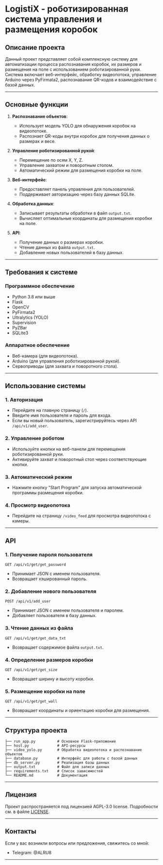 # LogistiX - роботизированная система управления и размещения коробок

## Описание проекта
Данный проект представляет собой комплексную систему для автоматизации процесса распознавания коробок, их размеров и размещения на поле с использованием роботизированной руки. Система включает веб-интерфейс, обработку видеопотока, управление Arduino через PyFirmata2, распознавание QR-кодов и взаимодействие с базой данных.

---

## **Основные функции**
1. **Распознавание объектов**:
   - Использует модель YOLO для обнаружения коробок на видеопотоке.
   - Распознает QR-коды внутри коробок для получения данных о размерах и весе.

2. **Управление роботизированной рукой**:
   - Перемещение по осям X, Y, Z.
   - Управление захватом и поворотным столом.
   - Автоматический режим для размещения коробки на поле.

3. **Веб-интерфейс**:
   - Предоставляет панель управления для пользователей.
   - Поддерживает авторизацию через базу данных SQLite.

4. **Обработка данных**:
   - Записывает результаты обработки в файл `output.txt`.
   - Вычисляет оптимальные координаты для размещения коробки на поле.

5. **API**:
   - Получение данных о размерах коробки.
   - Чтение данных из файла `output.txt`.
   - Добавление новых пользователей в базу данных.

---

## **Требования к системе**
### **Программное обеспечение**
- Python 3.8 или выше
- Flask
- OpenCV
- PyFirmata2
- Ultralytics (YOLO)
- Supervision
- PyZBar
- SQLite3

### **Аппаратное обеспечение**
- Веб-камера (для видеопотока).
- Arduino (для управления роботизированной рукой).
- Сервоприводы (для захвата и поворотного стола).

---

## **Использование системы**
### **1. Авторизация**
- Перейдите на главную страницу (`/`).
- Введите имя пользователя и пароль для входа.
- Если вы новый пользователь, зарегистрируйтесь через API `/api/v1/add_user`.

### **2. Управление роботом**
- Используйте кнопки на веб-панели для перемещения роботизированной руки.
- Активируйте захват и поворотный стол через соответствующие кнопки.

### **3. Автоматический режим**
- Нажмите кнопку "Start Program" для запуска автоматической программы размещения коробки.

### **4. Просмотр видеопотока**
- Перейдите на страницу `/video_feed` для просмотра видеопотока с камеры.

---

## **API**
### **1. Получение пароля пользователя**
```
GET /api/v1/get/get_password
```
- Принимает JSON с именем пользователя.
- Возвращает хэшированный пароль.

### **2. Добавление нового пользователя**
```
POST /api/v1/add_user
```
- Принимает JSON с именем пользователя и паролем.
- Добавляет пользователя в базу данных.

### **3. Чтение данных из файла**
```
GET /api/v1/get/get_data_txt
```
- Возвращает содержимое файла `output.txt`.

### **4. Определение размеров коробки**
```
GET /api/v1/get/get_size
```
- Возвращает ширину и высоту коробки.

### **5. Размещение коробки на поле**
```
GET /api/v1/get/get_wall
```
- Возвращает координаты и ориентацию коробки для размещения.

---

## **Структура проекта**
```
├── run_app.py          # Основное Flask-приложение
├── host.py             # API-ресурсы
├── video_yolo.py       # Обработка видеопотока и распознавание объектов
├── database.py         # Интерфейс для работы с базой данных
├── db_server.py        # Реализация базы данных
├── output.txt          # Файл для записи данных
├── requirements.txt    # Список зависимостей
└── README.md           # Документация
```

---

## **Лицензия**
Проект распространяется под лицензией AGPL-3.0 license. Подробности см. в файле [LICENSE](LICENSE).

---

## **Контакты**
Если у вас возникли вопросы или предложения, свяжитесь со мной:
- Telegram: @ALRU8
--- 
